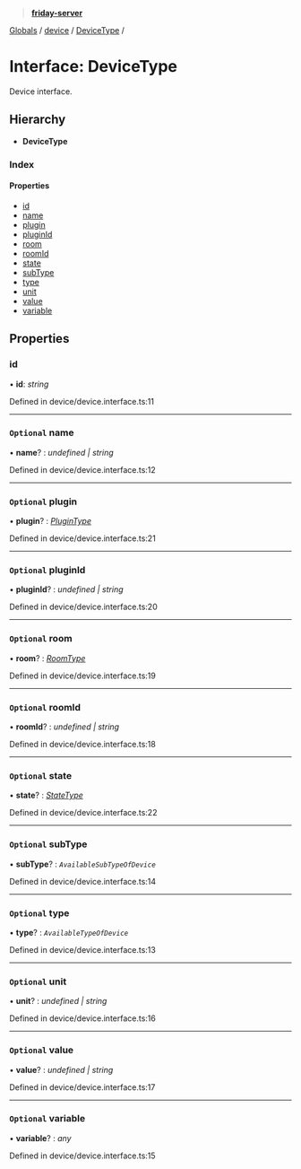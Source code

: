 > **[friday-server](../README.md)**

[Globals](../globals.md) / [device](../modules/device.md) / [DeviceType](device.devicetype.md) /

# Interface: DeviceType

Device interface.

## Hierarchy

* **DeviceType**

### Index

#### Properties

* [id](device.devicetype.md#id)
* [name](device.devicetype.md#optional-name)
* [plugin](device.devicetype.md#optional-plugin)
* [pluginId](device.devicetype.md#optional-pluginid)
* [room](device.devicetype.md#optional-room)
* [roomId](device.devicetype.md#optional-roomid)
* [state](device.devicetype.md#optional-state)
* [subType](device.devicetype.md#optional-subtype)
* [type](device.devicetype.md#optional-type)
* [unit](device.devicetype.md#optional-unit)
* [value](device.devicetype.md#optional-value)
* [variable](device.devicetype.md#optional-variable)

## Properties

###  id

• **id**: *string*

Defined in device/device.interface.ts:11

___

### `Optional` name

• **name**? : *undefined | string*

Defined in device/device.interface.ts:12

___

### `Optional` plugin

• **plugin**? : *[PluginType](plugin.plugintype.md)*

Defined in device/device.interface.ts:21

___

### `Optional` pluginId

• **pluginId**? : *undefined | string*

Defined in device/device.interface.ts:20

___

### `Optional` room

• **room**? : *[RoomType](room.roomtype.md)*

Defined in device/device.interface.ts:19

___

### `Optional` roomId

• **roomId**? : *undefined | string*

Defined in device/device.interface.ts:18

___

### `Optional` state

• **state**? : *[StateType](state.statetype.md)*

Defined in device/device.interface.ts:22

___

### `Optional` subType

• **subType**? : *`AvailableSubTypeOfDevice`*

Defined in device/device.interface.ts:14

___

### `Optional` type

• **type**? : *`AvailableTypeOfDevice`*

Defined in device/device.interface.ts:13

___

### `Optional` unit

• **unit**? : *undefined | string*

Defined in device/device.interface.ts:16

___

### `Optional` value

• **value**? : *undefined | string*

Defined in device/device.interface.ts:17

___

### `Optional` variable

• **variable**? : *any*

Defined in device/device.interface.ts:15